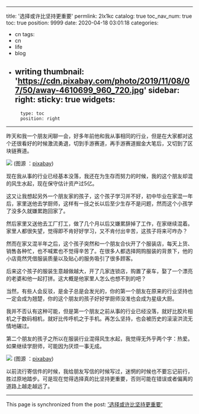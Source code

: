 
---
title: '选择或许比坚持更重要'
permlink: 2lx1kc
catalog: true
toc_nav_num: true
toc: true
position: 9999
date: 2020-04-18 03:01:18
categories:
- cn
tags:
- cn
- life
- blog
- writing
thumbnail: 'https://cdn.pixabay.com/photo/2019/11/08/07/50/away-4610699_960_720.jpg'
sidebar:
    right:
        sticky: true
widgets:
    -
        type: toc
        position: right
---


昨天和我一个朋友闲聊一会，好多年前他和我从事相同的行业，但是在大家都对这个还很看好的时候激流勇退，切到手游赛道，再手游赛道掘金大笔后，又切到了区块链赛道。

![](https://cdn.pixabay.com/photo/2019/11/08/07/50/away-4610699_960_720.jpg)
(图源 ：[pixabay](https://pixabay.com/))

现在我从事的行业已经基本没落，我还在为生存而努力的时候，我的这个朋友却混的风生水起，现在保守估计资产过5亿。

这又让我想起另外一个朋友家的孩子，这个孩子学习并不好，初中毕业在家混一年后，家里送他去学厨师，这样有一技之长以后至少生存不是问题，然而这个小孩学了没多久就嫌累跑回家了。

然后家里又送他去工厂打工，做了几个月以后又嫌累辞掉了工作，在家继续混着。家里人都很失望，觉得即不肯好好学习，又不肯付出辛苦，这孩子将来可咋办？

然而在家又混半年之后，这个孩子突然和一个朋友合伙开了个服装店，每天上货、销售各种忙，也不喊累也不觉得辛苦了。在很多人都选择网购服装的背景下，他的小店竟然凭借服装质量以及贴心的服务吸引了很多顾客。

后来这个孩子的服装生意越做越大，开了几家连锁店，购置了豪车，娶了一个漂亮的老婆和他一起打拼。这大概是他家里人怎么也想不到的吧？

当然，有些人会反驳，是金子总是会发光的，你的第一个朋友在原来的行业坚持也一定会成为翘楚，你的这个朋友的孩子好好学厨师没准也会成为星级大厨。

我并不否认有这种可能，但是第一个朋友之前从事的行业已经没落，就好比胶片相机之于数码相机，就好比传呼机之于手机。再怎么坚持，也会被历史的滚滚洪流无情地碾过。

第二个朋友的孩子之所以在服装行业混得风生水起，我觉得无外乎两个字：热爱。如果继续学厨师，可能因为厌烦一事无成。

![](https://cdn.pixabay.com/photo/2016/09/27/03/19/decision-1697537_960_720.jpg)
(图源 ：[pixabay](https://pixabay.com/))


以前流行寄信件的时候，我给朋友写信的时候写过，迷惘的时候也不要忘记前行，胜过原地踏步。可是现在觉得选择真的比坚持更重要，否则可能在错误或者偏离的道路上越走越远了。

- - -

This page is synchronized from the post: ['选择或许比坚持更重要'](https://steemit.com/@oflyhigh/2lx1kc)
